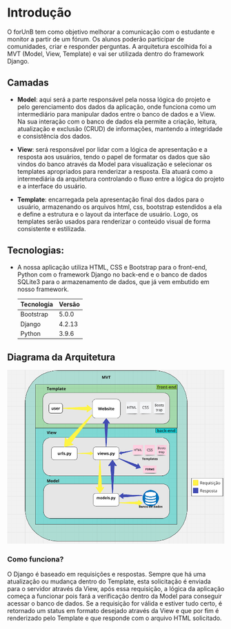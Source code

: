 # **Introdução**
O forUnB tem como objetivo melhorar a comunicação com o estudante e monitor a partir de um fórum. Os alunos poderão participar de comunidades, criar e responder perguntas. A arquitetura escolhida foi a MVT (Model, View, Template) e vai ser utilizada dentro do framework Django.

## **Camadas**

- **Model**: aqui será a parte responsável pela nossa lógica do projeto e pelo gerenciamento dos dados da aplicação, onde funciona como um intermediário para manipular dados entre o banco de dados e a View. Na sua interação com o banco de dados ela permite a criação, leitura, atualização e exclusão (CRUD) de informações, mantendo a integridade e consistência dos dados.

- **View**: será responsável por lidar com a lógica de apresentação e a resposta aos usuários, tendo o papel de formatar os dados que são vindos do banco através da Model para visualização e selecionar os templates apropriados para renderizar a resposta. Ela atuará como a intermediária da arquitetura controlando o fluxo entre a lógica do projeto e a interface do usuário.

- **Template**: encarregada pela apresentação final dos dados para o usuário, armazenando os arquivos html, css, bootstrap estendidos a ela e define a estrutura e o layout da interface de usuário. Logo, os templates serão usados para renderizar o conteúdo visual de forma consistente e estilizada.
    
## **Tecnologias**: 
    
- A nossa aplicação utiliza HTML, CSS e Bootstrap para o front-end, Python com o framework Django no back-end e o banco de dados SQLite3 para o armazenamento de dados, que já vem embutido em nosso framework.


    | **Tecnologia**    | **Versão**  |
    |---------------|---------|
    | Bootstrap     |  5.0.0  |
    | Django        |  4.2.13 |
    | Python        |  3.9.6  |


## **Diagrama da Arquitetura**
![arquitetura](../assets/arquitetura.png)

### **Como funciona?**
O Django é baseado em requisições e respostas. Sempre que há uma atualização ou mudança dentro do Template, esta solicitação é enviada para o servidor através da View, após essa requisição, a lógica da aplicação começa a funcionar pois fará a verificação dentro da Model para conseguir acessar o banco de dados. Se a requisição for válida e estiver tudo certo, é retornado um status em formato desejado através da View e que por fim é renderizado pelo Template e que responde com o arquivo HTML solicitado.
